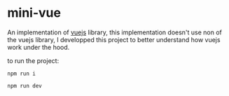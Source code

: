 # mini-vue
An implementation of [vuejs](https://vuejs.org/) library, this implementation doesn't use non of the vuejs library, I developped this project to better understand how vuejs work under the hood.

to run the project:

```npm run i```

```npm run dev```
